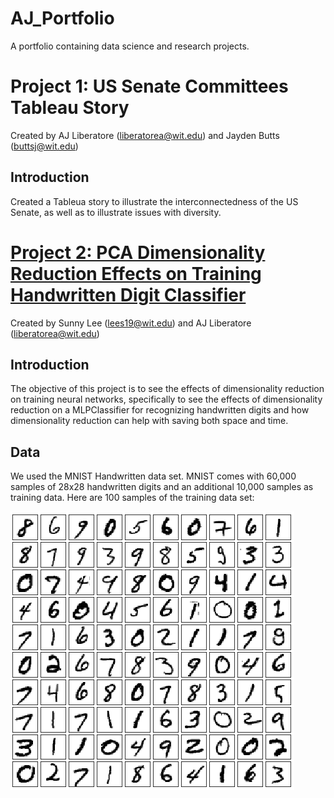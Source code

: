 # AJ_Portfolio
A portfolio containing data science and research projects.

# Project 1: US Senate Committees Tableau Story
Created by AJ Liberatore (liberatorea@wit.edu) and Jayden Butts (buttsj@wit.edu)

## Introduction
Created a Tableua story to illustrate the interconnectedness of the US Senate, as well as to illustrate issues with diversity.

# [Project 2: PCA Dimensionality Reduction Effects on Training Handwritten Digit Classifier](https://github.com/lees19atwit/DS-Final)
Created by Sunny Lee (lees19@wit.edu) and AJ Liberatore (liberatorea@wit.edu)

## Introduction
The objective of this project is to see the effects of dimensionality reduction on training neural networks, specifically to see the effects of dimensionality reduction on a MLPClassifier for recognizing handwritten digits and how dimensionality reduction can help with saving both space and time. 

## Data
We used the MNIST Handwritten data set. MNIST comes with 60,000 samples of 28x28 handwritten digits and an additional 10,000 samples as training data. Here are 100 samples of the training data set:

![](/images/mnist.png)
